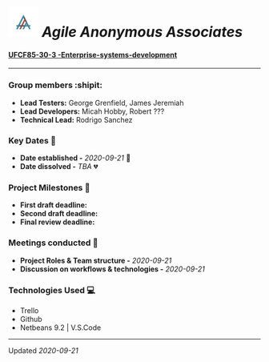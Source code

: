 # <img src="triple-a.jpeg" alt="drawing" style="width:auto; height:60px; "/> *Agile Anonymous Associates*

#### [UFCF85-30-3 -Enterprise-systems-development](https://github.com/19ATF77/AAA-documentation)

***
### Group members :shipit:
- **Lead Testers:**   George Grenfield, James Jeremiah
- **Lead Developers:**  Micah Hobby, Robert ???
- **Technical Lead:**  Rodrigo Sanchez

### Key Dates :date:
- **Date established -** *2020-09-21* :tada:
- **Date dissolved -** *TBA* :broken_heart:

### Project Milestones :passport_control:
- **First draft deadline:**
- **Second draft deadline:**
- **Final review deadline:**

### Meetings conducted :notebook:
- **Project Roles & Team structure -** *2020-09-21*
- **Discussion on workflows & technologies -** *2020-09-21*

### Technologies Used :computer:
- Trello
- Github
- Netbeans 9.2 | V.S.Code

***
Updated *2020-09-21*
